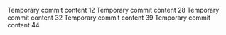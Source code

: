 Temporary commit content 12
Temporary commit content 28
Temporary commit content 32
Temporary commit content 39
Temporary commit content 44
